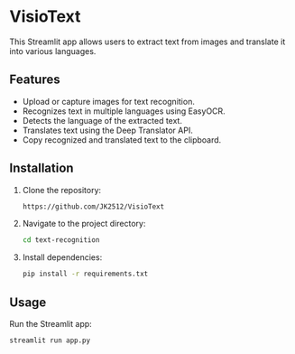 # VisioText

This Streamlit app allows users to extract text from images and translate it into various languages.

## Features
- Upload or capture images for text recognition.
- Recognizes text in multiple languages using EasyOCR.
- Detects the language of the extracted text.
- Translates text using the Deep Translator API.
- Copy recognized and translated text to the clipboard.

## Installation
1. Clone the repository:
   ```bash
   https://github.com/JK2512/VisioText
   ```
2. Navigate to the project directory:
   ```bash
   cd text-recognition
   ```
3. Install dependencies:
   ```bash
   pip install -r requirements.txt
   ```

## Usage
Run the Streamlit app:
```bash
streamlit run app.py

 
